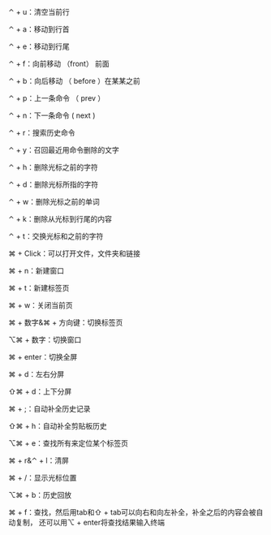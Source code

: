 ⌃ + u：清空当前行

⌃ + a：移动到行首

⌃ + e：移动到行尾

⌃ + f：向前移动 （front） 前面

⌃ + b：向后移动 （ before ）在某某之前

⌃ + p：上一条命令  （ prev ）

⌃ + n：下一条命令  ( next )

⌃ + r：搜索历史命令 

⌃ + y：召回最近用命令删除的文字

⌃ + h：删除光标之前的字符

⌃ + d：删除光标所指的字符

⌃ + w：删除光标之前的单词

⌃ + k：删除从光标到行尾的内容

⌃ + t：交换光标和之前的字符

⌘ + Click：可以打开文件，文件夹和链接

⌘ + n：新建窗口

⌘ + t：新建标签页

⌘ + w：关闭当前页

⌘ + 数字&⌘ + 方向键：切换标签页

⌥⌘ + 数字：切换窗口

⌘ + enter：切换全屏

⌘ + d：左右分屏

⇧⌘ + d：上下分屏

⌘ + ;：自动补全历史记录

⇧⌘ + h：自动补全剪贴板历史

⌥⌘ + e：查找所有来定位某个标签页

⌘ + r&⌃ + l：清屏

⌘ + /：显示光标位置

⌥⌘ + b：历史回放

⌘ + f：查找，然后用tab和⇧ + tab可以向右和向左补全，补全之后的内容会被自动复制， 还可以用⌥ + enter将查找结果输入终端
